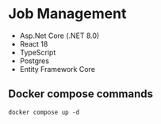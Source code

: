 # Job Management

- Asp.Net Core (.NET 8.0)
- React 18
- TypeScript
- Postgres
- Entity Framework Core

## Docker compose commands

`docker compose up -d`
